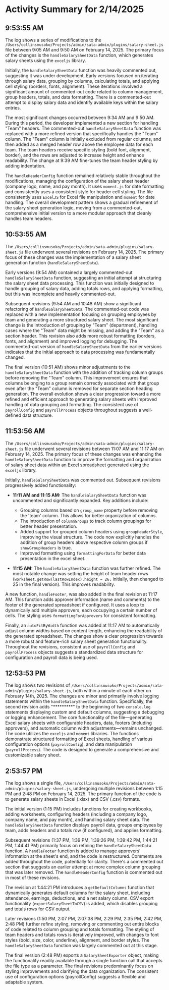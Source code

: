 # Activity Summary for 2/14/2025

## 9:53:55 AM
The log shows a series of modifications to the `/Users/collinsmusoko/Projects/admin/sata-admin/plugins/salary-sheet.js` file between 9:05 AM and 9:50 AM on February 14, 2025.  The primary focus of the changes is the `handleSalarySheetData` function, which generates salary sheets using the `exceljs` library.

Initially, the `handleSalarySheetData` function was heavily commented out, suggesting it was under development.  Early versions focused on iterating through salary data, grouping by columns, calculating totals, and applying cell styling (borders, fonts, alignment).  These iterations involved a significant amount of commented-out code related to column management, group headers, totals, and data formatting.  There is a commented-out attempt to display salary data and identify available keys within the salary entries.

The most significant changes occurred between 9:34 AM and 9:50 AM.  During this period, the developer implemented a new section for handling "Team" headers.  The commented-out `handleSalarySheetData` function was replaced with a more refined version that specifically handles the "Team" column. The "Team" column is initially excluded from regular columns, and then added as a merged header row above the employee data for each team.  The team headers receive specific styling (bold font, alignment, border), and the rows are adjusted to increase height and enhance readability.  The change at 9:39 AM fine-tunes the team header styling by adding indentation.


The `handleHeaderConfig` function remained relatively stable throughout the modifications, managing the configuration of the salary sheet header (company logo, name, and pay month).  It uses `moment.js` for date formatting and consistently uses a consistent style for header cell styling. The file consistently uses `ExcelJS` for Excel file manipulation and `moment` for date handling.  The overall development pattern shows a gradual refinement of the salary sheet generation logic, moving from a commented-out, comprehensive initial version to a more modular approach that cleanly handles team headers.


## 10:53:55 AM
The `/Users/collinsmusoko/Projects/admin/sata-admin/plugins/salary-sheet.js` file underwent several revisions on February 14, 2025.  The primary focus of these changes was the implementation of a salary sheet generation function (`handleSalarySheetData`).

Early versions (9:54 AM) contained a largely commented-out `handleSalarySheetData` function, suggesting an initial attempt at structuring the salary sheet data processing. This function was initially designed to handle grouping of salary data, adding totals rows, and applying formatting,  but this was incomplete and heavily commented-out.

Subsequent revisions (9:54 AM and 10:48 AM) show a significant refactoring of  `handleSalarySheetData`.  The commented-out code was replaced with a new implementation focusing on grouping employees by team  and generating a more structured salary sheet.  The most significant change is the introduction of grouping by "Team" (department), handling cases where the "Team" data might be missing, and adding the "Team"  as a section header. This revision also adds more robust formatting (borders, fonts, and alignment) and improved logging for debugging.  The commented-out version of `handleSalarySheetData` from the earlier versions indicates that the initial approach to data processing was fundamentally changed.

The final version (10:51 AM) shows minor adjustments to the `handleSalarySheetData` function with the addition of tracking column groups before removing the "Team" column.  This improvement ensures that columns belonging to a group remain correctly associated with that group even after the "Team" column is removed for separate section heading generation.  The overall evolution shows a clear progression toward a more refined and efficient approach to generating salary sheets with improved handling of data grouping and formatting.  The consistent use of  `payrollConfig` and `payrollProcess` objects throughout suggests a well-defined data structure.


## 11:53:56 AM
The `/Users/collinsmusoko/Projects/admin/sata-admin/plugins/salary-sheet.js` file underwent several revisions between 11:07 AM and 11:17 AM on February 14, 2025.  The primary focus of these changes was enhancing the `handleSalarySheetData` function to improve the formatting and organization of salary sheet data within an Excel spreadsheet generated using the `exceljs` library.

Initially,  `handleSalarySheetData` was commented out.  Subsequent revisions progressively added functionality:

* **11:11 AM and 11:15 AM:** The `handleSalarySheetData` function was uncommented and significantly expanded.  Key additions include:
    * Grouping columns based on `group_name` property before removing the 'team' column. This allows for better organization of columns.
    * The introduction of `columnGroups` to track column groupings for better header presentation.
    * Added support for grouped column headers using `groupHeaderStyle`, improving the visual structure.  The code now explicitly handles the addition of group headers above respective column groups if `showGroupHeaders` is true.
    * Improved formatting using `formattingForData` for better data presentation in the excel sheet.


* **11:15 AM:**  The `handleSalarySheetData` function was further refined.  The most notable change was setting the height of team header rows (`worksheet.getRow(lastRowIndex).height = 26;` initially, then changed to 25 in the final version).  This improves readability.


A new function, `handleFooter`, was also added in the final revision at 11:17 AM. This function adds approver information (name and comments) to the footer of the generated spreadsheet if configured.  It uses a loop to dynamically add multiple approvers, each occupying a certain number of cells. The styling uses `formattingForApprovers` for consistent formatting.


Finally, an `autoFitByWidth` function was added at 11:17 AM to automatically adjust column widths based on content length, enhancing the readability of the generated spreadsheet.  The changes show a clear progression towards a more robust and feature-rich salary sheet generation functionality.  Throughout the revisions, consistent use of  `payrollConfig` and `payrollProcess` objects suggests a standardized data structure for configuration and payroll data is being used.


## 12:53:53 PM
The log shows two revisions of `/Users/collinsmusoko/Projects/admin/sata-admin/plugins/salary-sheet.js`, both within a minute of each other on February 14th, 2025.  The changes are minor and primarily involve logging statements within the `handleSalarySheetData` function.  Specifically, the second revision adds "*********" to the beginning of two `console.log` statements displaying custom and default columns, suggesting a debugging or logging enhancement. The core functionality of the file—generating Excel salary sheets with configurable headers, data, footers (including approvers), and automatic column width adjustments—remains unchanged.  The code utilizes the `exceljs` and `moment` libraries.  The functions demonstrate structured formatting of Excel sheets, handling of various configuration options (`payrollConfig`), and data manipulation (`payrollProcess`).  The code is designed to generate a comprehensive and customizable salary sheet.


## 2:53:57 PM
The log shows a single file, `/Users/collinsmusoko/Projects/admin/sata-admin/plugins/salary-sheet.js`, undergoing multiple revisions between 1:15 PM and 2:48 PM on February 14, 2025.  The primary function of the code is to generate salary sheets in Excel (.xlsx) and CSV (.csv) formats.

The initial version (1:15 PM) includes functions for creating workbooks, adding worksheets, configuring headers (including a company logo, company name, and pay month), and handling salary sheet data.  The `handleSalarySheetData` function displays payroll data, groups employees by team, adds headers and a totals row (if configured), and applies formatting.

Subsequent revisions (1:37 PM, 1:39 PM, 1:39:26 PM, 1:39:42 PM, 1:44:21 PM, 1:44:41 PM) primarily focus on refining the `handleSalarySheetData` function.  A `handleFooter` function is added to manage approvers' information at the sheet's end, and the code is restructured.  Comments are added throughout the code, potentially for clarity.  There's a commented out section that suggests an earlier attempt at more complex column grouping that was later removed. The `handleHeaderConfig` function is commented out in most of these revisions.

The revision at 1:44:21 PM introduces a `getDefaultColumns` function that dynamically generates default columns for the salary sheet, including attendance, earnings, deductions, and a net salary column.  CSV export functionality (`exportSalarySheetToCSV`) is added, which disables grouping and totals rows for CSV output.

Later revisions (1:50 PM, 2:07 PM, 2:07:38 PM, 2:29 PM, 2:35 PM, 2:42 PM, 2:48 PM) further refine styling, removing or commenting out entire blocks of code related to column grouping and totals formatting.  The styling of team headers and totals rows is iteratively improved, with changes to font styles (bold, size, color, underline), alignment, and border styles.  The `handleSalarySheetData` function was largely commented out at this stage.

The final version (2:48 PM)  exports a `SalarySheetExporter` object, making the functionality readily available through a single function call that accepts the file type as a parameter. The final revisions predominantly focus on styling improvements and clarifying the data organization.  The consistent use of configuration options (payrollConfig) suggests a flexible and adaptable system.
